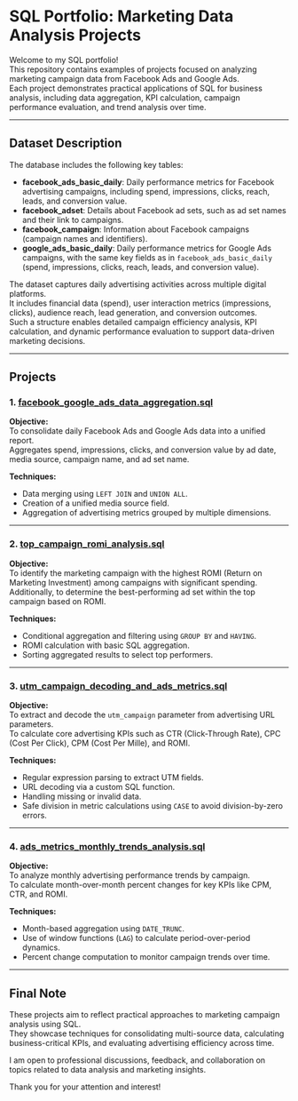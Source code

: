 # SQL Portfolio: Marketing Data Analysis Projects

Welcome to my SQL portfolio!  
This repository contains examples of projects focused on analyzing marketing campaign data from Facebook Ads and Google Ads.  
Each project demonstrates practical applications of SQL for business analysis, including data aggregation, KPI calculation, campaign performance evaluation, and trend analysis over time.

---

## Dataset Description

The database includes the following key tables:

- **facebook_ads_basic_daily**: Daily performance metrics for Facebook advertising campaigns, including spend, impressions, clicks, reach, leads, and conversion value.
- **facebook_adset**: Details about Facebook ad sets, such as ad set names and their link to campaigns.
- **facebook_campaign**: Information about Facebook campaigns (campaign names and identifiers).
- **google_ads_basic_daily**: Daily performance metrics for Google Ads campaigns, with the same key fields as in `facebook_ads_basic_daily` (spend, impressions, clicks, reach, leads, and conversion value).

The dataset captures daily advertising activities across multiple digital platforms.  
It includes financial data (spend), user interaction metrics (impressions, clicks), audience reach, lead generation, and conversion outcomes.  
Such a structure enables detailed campaign efficiency analysis, KPI calculation, and dynamic performance evaluation to support data-driven marketing decisions.

---

## Projects

### 1. [facebook_google_ads_data_aggregation.sql](facebook_google_ads_data_aggregation.sql)

**Objective:**  
To consolidate daily Facebook Ads and Google Ads data into a unified report.  
Aggregates spend, impressions, clicks, and conversion value by ad date, media source, campaign name, and ad set name.

**Techniques:**  
- Data merging using `LEFT JOIN` and `UNION ALL`.
- Creation of a unified media source field.
- Aggregation of advertising metrics grouped by multiple dimensions.

---

### 2. [top_campaign_romi_analysis.sql](top_campaign_romi_analysis.sql)

**Objective:**  
To identify the marketing campaign with the highest ROMI (Return on Marketing Investment) among campaigns with significant spending.  
Additionally, to determine the best-performing ad set within the top campaign based on ROMI.

**Techniques:**  
- Conditional aggregation and filtering using `GROUP BY` and `HAVING`.
- ROMI calculation with basic SQL aggregation.
- Sorting aggregated results to select top performers.

---

### 3. [utm_campaign_decoding_and_ads_metrics.sql](utm_campaign_decoding_and_ads_metrics.sql)

**Objective:**  
To extract and decode the `utm_campaign` parameter from advertising URL parameters.  
To calculate core advertising KPIs such as CTR (Click-Through Rate), CPC (Cost Per Click), CPM (Cost Per Mille), and ROMI.

**Techniques:**  
- Regular expression parsing to extract UTM fields.
- URL decoding via a custom SQL function.
- Handling missing or invalid data.
- Safe division in metric calculations using `CASE` to avoid division-by-zero errors.

---

### 4. [ads_metrics_monthly_trends_analysis.sql](ads_metrics_monthly_trends_analysis.sql)

**Objective:**  
To analyze monthly advertising performance trends by campaign.  
To calculate month-over-month percent changes for key KPIs like CPM, CTR, and ROMI.

**Techniques:**  
- Month-based aggregation using `DATE_TRUNC`.
- Use of window functions (`LAG`) to calculate period-over-period dynamics.
- Percent change computation to monitor campaign trends over time.

---

## Final Note

These projects aim to reflect practical approaches to marketing campaign analysis using SQL.  
They showcase techniques for consolidating multi-source data, calculating business-critical KPIs, and evaluating advertising efficiency across time.

I am open to professional discussions, feedback, and collaboration on topics related to data analysis and marketing insights.

Thank you for your attention and interest!
